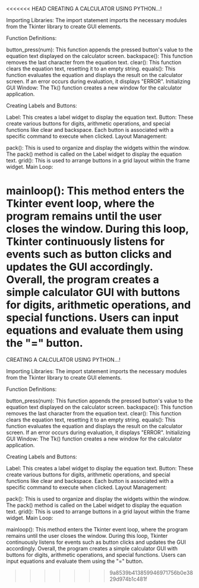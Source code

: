 <<<<<<< HEAD
CREATING A CALCULATOR USING PYTHON...!

Importing Libraries: The import statement imports the necessary modules from the Tkinter library to create GUI elements.

Function Definitions:

button_press(num): This function appends the pressed button's value to the equation text displayed on the calculator screen.
backspace(): This function removes the last character from the equation text.
clear(): This function clears the equation text, resetting it to an empty string.
equals(): This function evaluates the equation and displays the result on the calculator screen. If an error occurs during evaluation, it displays "ERROR".
Initializing GUI Window: The Tk() function creates a new window for the calculator application.

Creating Labels and Buttons:

Label: This creates a label widget to display the equation text.
Button: These create various buttons for digits, arithmetic operations, and special functions like clear and backspace. Each button is associated with a specific command to execute when clicked.
Layout Management:

pack(): This is used to organize and display the widgets within the window. The pack() method is called on the Label widget to display the equation text.
grid(): This is used to arrange buttons in a grid layout within the frame widget.
Main Loop:

mainloop(): This method enters the Tkinter event loop, where the program remains until the user closes the window. During this loop, Tkinter continuously listens for events such as button clicks and updates the GUI accordingly.
Overall, the program creates a simple calculator GUI with buttons for digits, arithmetic operations, and special functions. Users can input equations and evaluate them using the "=" button.
=======
CREATING A CALCULATOR USING PYTHON...!

Importing Libraries: The import statement imports the necessary modules from the Tkinter library to create GUI elements.

Function Definitions:

button_press(num): This function appends the pressed button's value to the equation text displayed on the calculator screen.
backspace(): This function removes the last character from the equation text.
clear(): This function clears the equation text, resetting it to an empty string.
equals(): This function evaluates the equation and displays the result on the calculator screen. If an error occurs during evaluation, it displays "ERROR".
Initializing GUI Window: The Tk() function creates a new window for the calculator application.

Creating Labels and Buttons:

Label: This creates a label widget to display the equation text.
Button: These create various buttons for digits, arithmetic operations, and special functions like clear and backspace. Each button is associated with a specific command to execute when clicked.
Layout Management:

pack(): This is used to organize and display the widgets within the window. The pack() method is called on the Label widget to display the equation text.
grid(): This is used to arrange buttons in a grid layout within the frame widget.
Main Loop:

mainloop(): This method enters the Tkinter event loop, where the program remains until the user closes the window. During this loop, Tkinter continuously listens for events such as button clicks and updates the GUI accordingly.
Overall, the program creates a simple calculator GUI with buttons for digits, arithmetic operations, and special functions. Users can input equations and evaluate them using the "=" button.
>>>>>>> 9a8539b413859946971756b0e3829d974b1c481f
